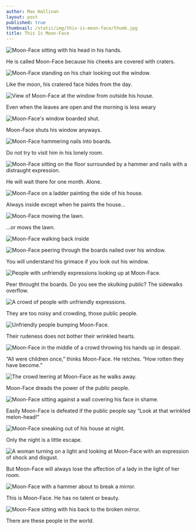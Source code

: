 ```yaml
---
author: Max Hallinan
layout: post
published: true
thumbnail: /static/img/this-is-moon-face/thumb.jpg
title: This Is Moon-Face
---
```


![Moon-Face sitting with his head in his hands.](/static/img/this-is-moon-face/1.jpg)

He is called Moon-Face because his cheeks are covered with craters.


![Moon-Face standing on his chair looking out the window.](/static/img/this-is-moon-face/2.jpg)

Like the moon, his cratered face hides from&nbsp;the&nbsp;day.


![View of Moon-Face at the window from outside his house.](/static/img/this-is-moon-face/3.jpg)

Even when the leaves are open and the morning is&nbsp;less&nbsp;weary


![Moon-Face's window boarded shut.](/static/img/this-is-moon-face/4.jpg)

Moon-Face shuts his window anyways.


![Moon-Face hammering nails into boards.](/static/img/this-is-moon-face/5.jpg)

Do not try to visit him in his lonely room.


![Moon-Face sitting on the floor surrounded by a hammer and nails with a distraught expression.](/static/img/this-is-moon-face/6.jpg)

He will wait there for one month. Alone.


![Moon-Face on a ladder painting the side of his house.](/static/img/this-is-moon-face/7.jpg)

Always inside except when he paints the house&hellip;


![Moon-Face mowing the lawn.](/static/img/this-is-moon-face/8.jpg)

&hellip;or mows the lawn.


![Moon-Face walking back inside](/static/img/this-is-moon-face/9.jpg)


![Moon-Face peering through the boards nailed over his window.](/static/img/this-is-moon-face/10.jpg)

You will understand his grimace if you look out&nbsp;his&nbsp;window.


![People with unfriendly expressions looking up at Moon-Face.](/static/img/this-is-moon-face/11.jpg)

Peer throught the boards. Do you see the skulking public? The sidewalks overflow.


![A crowd of people with unfriendly expressions.](/static/img/this-is-moon-face/12.jpg)

They are too noisy and crowding, those&nbsp;public&nbsp;people.


![Unfriendly people bumping Moon-Face.](/static/img/this-is-moon-face/13.jpg)

Their rudeness does not bother their&nbsp;wrinkled&nbsp;hearts.


![Moon-Face in the middle of a crowd throwing his hands up in despair.](/static/img/this-is-moon-face/14.jpg)

&ldquo;All were children once,&rdquo; thinks Moon-Face. He retches. &ldquo;How rotten they have become.&rdquo;


![The crowd leering at Moon-Face as he walks away.](/static/img/this-is-moon-face/15.jpg)

Moon-Face dreads the power of the public people.


![Moon-Face sitting against a wall covering his face in shame.](/static/img/this-is-moon-face/16.jpg)

Easily Moon-Face is defeated if the public people say &ldquo;Look at that wrinkled melon-head&#33;&rdquo;


![Moon-Face sneaking out of his house at night.](/static/img/this-is-moon-face/17.jpg)

Only the night is a little escape.

![A woman turning on a light and looking at Moon-Face with an expression of shock and disgust.](/static/img/this-is-moon-face/18.jpg)

But Moon-Face will always lose the affection of a lady in the light of her room.


![Moon-Face with a hammer about to break a mirror.](/static/img/this-is-moon-face/19.jpg)

This is Moon-Face. He has no talent or beauty.


![Moon-Face sitting with his back to the broken mirror.](/static/img/this-is-moon-face/20.jpg)

There are these people in the world.
